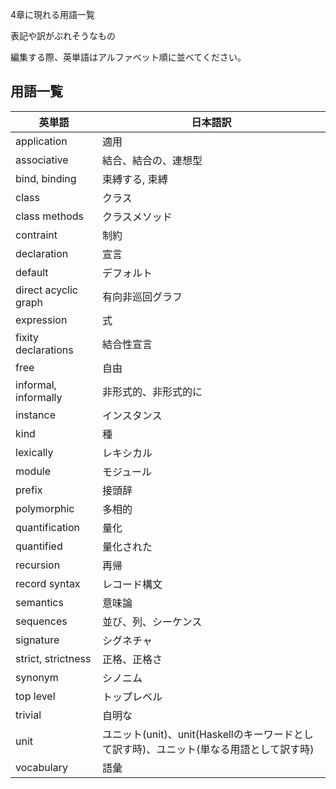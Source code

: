 4章に現れる用語一覧

表記や訳がぶれそうなもの

編集する際、英単語はアルファベット順に並べてください。

## 用語一覧

|英単語|日本語訳|
|--|--|
|application|適用|
|associative|結合、結合の、連想型|
|bind, binding|束縛する, 束縛|
|class|クラス|
|class methods|クラスメソッド|
|contraint|制約|
|declaration|宣言|
|default|デフォルト|
|direct acyclic graph|有向非巡回グラフ|
|expression|式|
|fixity declarations|結合性宣言|
|free|自由|
|informal, informally|非形式的、非形式的に|
|instance|インスタンス|
|kind|種|
|lexically|レキシカル|
|module|モジュール|
|prefix|接頭辞|
|polymorphic|多相的|
|quantification|量化|
|quantified|量化された|
|recursion|再帰|
|record syntax|レコード構文|
|semantics|意味論|
|sequences|並び、列、シーケンス|
|signature|シグネチャ|
|strict, strictness|正格、正格さ|
|synonym|シノニム|
|top level|トップレベル|
|trivial|自明な|
|unit|ユニット(unit)、unit(Haskellのキーワードとして訳す時)、ユニット(単なる用語として訳す時)|
|vocabulary|語彙|

